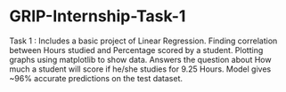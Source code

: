 # GRIP-Internship-Task-1

Task 1 :
Includes a basic project of Linear Regression.
Finding correlation between Hours studied and Percentage scored by a student.
Plotting graphs using matplotlib to show data. 
Answers the question about How much a student will score if he/she studies for 9.25 Hours.
Model gives ~96% accurate predictions on the test dataset.

